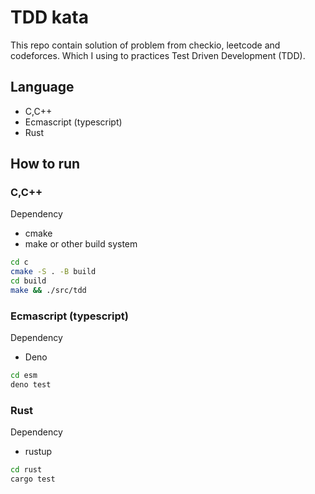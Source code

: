 # TDD kata

This repo contain solution of problem from checkio, leetcode and codeforces. Which I using to practices Test Driven Development (TDD).

## Language
- C,C++
- Ecmascript (typescript)
- Rust

## How to run

### C,C++
Dependency
- cmake
- make or other build system

```bash
cd c
cmake -S . -B build
cd build
make && ./src/tdd
```

### Ecmascript (typescript)
Dependency
- Deno

```bash
cd esm
deno test
```

### Rust
Dependency
- rustup

```bash
cd rust
cargo test
```
